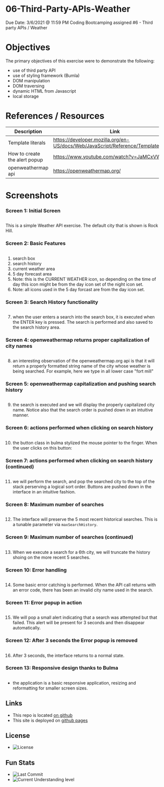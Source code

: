 # 06-Third-Party-APIs-Weather
Due Date: 3/6/2021 @ 11:59 PM
Coding Bootcamping assigned #6 - Third party APIs / Weather

# Objectives
The primary objectives of this exercise were to demonstrate the following:

* use of third party API
* use of styling framework (Bumla)
* DOM manipulation
* DOM traversing
* dynamic HTML from Javascript
* local storage

# References / Resources 

|Description|Link|
|-----------|----|
|Template literals|https://developer.mozilla.org/en-US/docs/Web/JavaScript/Reference/Template_literals|
|How to create the alert popup|https://www.youtube.com/watch?v=JaMCxVWtW58|
|openweathermap api|https://openweathermap.org/|

# Screenshots
### Screen 1: **Initial Screen**
![<img src=assets/images/screenshot01.png>](assets/images/screenshot01.png)

This is a simple Weather API exercise.  The default city that is shown is Rock Hill.
### Screen 2: **Basic Features**
![<img src=assets/images/screenshot02.png>](assets/images/screenshot02.png)
1. search box
2. search history
3. current weather area
4. 5 day forecast area
5. Note: this is the CURRENT WEATHER icon, so depending on the time of day this icon might be from the day icon set of the night icon set.
6. Note: all icons used in the 5 day forcast are from the day icon set.

### Screen 3: **Search History functionality**
![<img src=assets/images/screenshot03.png>](assets/images/screenshot03.png)

7. when the user enters a search into the search box, it is executed when the ENTER key is pressed.  The search is performed and also saved to the search history area.

### Screen 4: **openweathermap returns proper capitalization of city names**
![<img src=assets/images/screenshot04.png>](assets/images/screenshot04.png)

8. an interesting observation of the openweathermap.org api is that it will return a properly formatted string name of the city whose weather is being searched.  For example, here we type in all lower case "fort mill"


### Screen 5: **openweathermap capitalization and pushing search history**
![<img src=assets/images/screenshot05.png>](assets/images/screenshot05.png)

9. the search is executed and we will display the properly capitalized city name.  Notice also that the search order is pushed down in an intuitive manner.

### Screen 6: **actions performed when clicking on search history**
![<img src=assets/images/screenshot06.png>](assets/images/screenshot06.png)

10. the button class in bulma stylized the mouse pointer to the finger.  When the user clicks on this button:

### Screen 7: **actions performed when clicking on search history (continued)**
![<img src=assets/images/screenshot07.png>](assets/images/screenshot07.png)

11. we will perform the search, and pop the searched city to the top of the stack perserving a logical sort order.  Buttons are pushed down in the interface in an intuitive fashion.

### Screen 8: **Maximum number of searches**
![<img src=assets/images/screenshot08.png>](assets/images/screenshot08.png)

12. The interface will preserve the 5 most recent historical searches.  This is a tunable parameter via `maxSearchHistory`.

### Screen 9: **Maximum number of searches (continued)**
![<img src=assets/images/screenshot09.png>](assets/images/screenshot09.png)

13. When we execute a search for a 6th city, we will truncate the history shoing on the more recent 5 searches.

### Screen 10: **Error handling**
![<img src=assets/images/screenshot10.png>](assets/images/screenshot10.png)

14. Some basic error catching is performed.  When the API call returns with an error code, there has been an invalid city name used in the search.

### Screen 11: **Error popup in action**
![<img src=assets/images/screenshot11.png>](assets/images/screenshot11.png)

15. We will pop a small alert indicating that a search was attempted but that failed.  This alert will be present for 3 seconds and then disappear automatically.

### Screen 12: **After 3 seconds the Error popup is removed**
![<img src=assets/images/screenshot12.png>](assets/images/screenshot12.png)

16. After 3 seconds, the interface returns to a normal state.

### Screen 13: **Responsive design thanks to Bulma**
![<img src=assets/images/screenshot13.png>](assets/images/screenshot13.png)

* the application is a basic responsive application, resizing and reformatting for smaller screen sizes.

## Links
* This repo is located [on github](https://github.com/jonesjsc/06-Third-Party-APIs-Weather)
* This site is deployed on [github pages](https://jonesjsc.github.io/06-Third-Party-APIs-Weather/)

## License
* ![License](https://img.shields.io/github/license/jonesjsc/06-Third-Party-APIs-Weather)

## Fun Stats
* ![Last Commit](https://img.shields.io/github/last-commit/jonesjsc/06-Third-Party-APIs-Weather)
* ![Current Understanding level](https://img.shields.io/badge/Understanding%20Level-Gettin%20There-yellow)